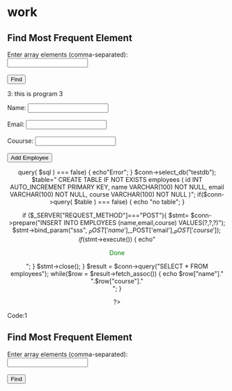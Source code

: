 # work
<!DOCTYPE html>
<html>
<head>
  <title>Most Frequent Element</title>
</head>
<body>

<h2>Find Most Frequent Element</h2>

<form id="arrayForm">
  Enter array elements (comma-separated):<br>
  <input type="text" id="arrayInput" required>
  <br><br>
  <input type="submit" value="Find">
</form>

<p id="result"></p>

<script>
  document.getElementById("arrayForm").addEventListener("submit", function(e) {
    e.preventDefault(); // Prevent form from reloading the page

    // Get and clean input
    const input = document.getElementById("arrayInput").value.trim();
    const arr = input.split(",").map(item => item.trim());

    const freq = {};
    let maxCount = 0;
    let mostFrequent;

    // Count frequencies
    for (let i = 0; i < arr.length; i++) {
      const item = arr[i];
      freq[item] = (freq[item] || 0) + 1;

      if (freq[item] > maxCount) {
        maxCount = freq[item];
        mostFrequent = item;
      }
    }

    // Show result
    document.getElementById("result").innerText =
      Most frequent element: ${mostFrequent} (appears ${maxCount} times);
  });
</script>

</body>
</html>


3: this is program 3


<form method="POST" action="">
    Name: <input name="name" required><br><br>
    Email: <input name="email" type="email" required><br><br>
    Couurse: <input name="course" type="text" required><br><br>
    <input type="submit" value="Add Employee">

</form>
<center><?php
$conn=mysqli_connect("localhost","root","");
$sql="CREATE DATABASE IF NOT EXISTS testdb";
if($conn->query( $sql ) === false) {
    echo"Error";
}
$conn->select_db("testdb");
$table="
CREATE TABLE IF NOT EXISTS employees (
    id INT AUTO_INCREMENT PRIMARY KEY,
    name VARCHAR(100) NOT NULL,
    email VARCHAR(100) NOT NULL,
    course VARCHAR(100) NOT NULL
)";
if($conn->query( $table ) === false) {
    echo "no table";
}

if ($_SERVER["REQUEST_METHOD"]==="POST"){
    $stmt= $conn->prepare("INSERT INTO EMPLOYEES (name,email,course) VALUES(?,?,?)");
    $stmt->bind_param("sss", $_POST['name'],$_POST['email'],$_POST['course']);
    if($stmt->execute()) {
        echo"<p style='color:green'>Done</p>";
    }
    $stmt->close();
}
$result = $conn->query("SELECT * FROM employees");
while($row = $result->fetch_assoc()) {
    echo $row["name"]." ".$row["course"]."<br>";
}

?>

</center>


Code:1
<!DOCTYPE html>
<html>
<head>
<title>Most Frequent Element</title>
</head>
<body>

<h2>Find Most Frequent Element</h2>

<form id="arrayForm">
Enter array elements (comma-separated):<br>
<input type="text" id="arrayInput" required>
<br><br>
<input type="submit" value="Find">
</form>

<p id="result"></p>

<script>
document.getElementById("arrayForm").addEventListener("submit", function(e) {
e.preventDefault(); // Prevent form from reloading the page

// Get and clean input
const input = document.getElementById("arrayInput").value.trim();
const arr = input.split(",").map(item => item.trim());

const freq = {};
let maxCount = 0;
let mostFrequent;

// Count frequencies
for (let i = 0; i < arr.length; i++) {
const item = arr[i];
freq[item] = (freq[item] || 0) + 1;

if (freq[item] > maxCount) {
maxCount = freq[item];
mostFrequent = item;
}
}

// Show result
document.getElementById("result").innerText =
Most frequent element: ${mostFrequent} (appears ${maxCount} times);
});
</script>

</body>
</html>
